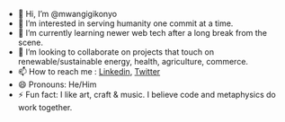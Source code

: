 - 👋 Hi, I’m @mwangigikonyo
- 👀 I’m interested in serving humanity one commit at a time.
- 🌱 I’m currently learning newer web tech after a long break from the scene.
- 💞️ I’m looking to collaborate on projects that touch on renewable/sustainable energy, health, agriculture, commerce.
- 📫 How to reach me : [Linkedin](https://www.linkedin.com/in/mwangi-gikonyo-67043220/), [Twitter](https://x.com/GikonyoMwangi_t)
- 😄 Pronouns: He/Him
- ⚡ Fun fact: I like art, craft & music. I believe code and metaphysics do work together.

<!---
mwangigikonyo/mwangigikonyo is a ✨ special ✨ repository because its `README.md` (this file) appears on your GitHub profile.
You can click the Preview link to take a look at your changes.
--->
